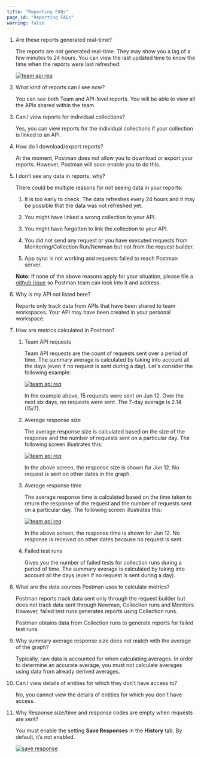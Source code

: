 ```yaml
---
title: "Reporting FAQs"
page_id: "Reporting FAQs"
warning: false
---
```


1.	Are these reports generated real-time?

    The reports are not generated real-time. They may show you a lag of a few minutes to 24 hours. You can view the last updated time to know the time when the reports were last refreshed:

    [![team api req](https://s3.amazonaws.com/postman-static-getpostman-com/postman-docs/Reports-LastUpdated.png)](https://s3.amazonaws.com/postman-static-getpostman-com/postman-docs/Reports-LastUpdated.png) 

2.	What kind of reports can I see now?

    You can see both Team and API-level reports. You will be able to view all the APIs shared within the team. 

3.	Can I view reports for individual collections?

    Yes, you can view reports for the individual collections if your collection is linked to an API. 

4.	How do I download/export reports?

    At the moment, Postman does not allow you to download or export your reports. However, Postman will soon enable you to do this. 

5.	I don’t see any data in reports, why?

    There could be multiple reasons for not seeing data in your reports: 

    1. It is too early to check. The data refreshes every 24 hours and it may be possible that the data was not refreshed yet. 
    
    2. You might have linked a wrong collection to your API.

    3. You might have forgotten to link the collection to your API.

    4. You did not send any request or you have executed requests from Monitoring/Collection Run/Newman but not from the request builder.

    6. App sync is not working and requests failed to reach Postman server.

    **Note:** If none of the above reasons apply for your situation, please file a [github issue](https://github.com/postmanlabs/) so Postman team can look into it and address. 

6.	Why is my API not listed here?

    Reports only track data from APIs that have been shared to team workspaces. Your API may have been created in your personal workspace.

7.	How are metrics calculated in Postman?

    1. Team API requests

        Team API requests are the count of requests sent over a period of time. The summary average is calculated by taking into account all the days (even if no request is sent during a day). Let's consider the following example:

        [![team api req](https://s3.amazonaws.com/postman-static-getpostman-com/postman-docs/Reports-TeamAPI.png)](https://s3.amazonaws.com/postman-static-getpostman-com/postman-docs/Reports-TeamAPI.png) 

        In the example above, 15 requests were sent on Jun 12. Over the next six days, no requests were sent. The 7-day average is 2.14 (15/7).

    2.	Average response size
 
        The average response size is calculated based on the size of the response and the number of requests sent on a particular day. The following screen illustrates this:

        [![team api req](https://s3.amazonaws.com/postman-static-getpostman-com/postman-docs/Reports-AvgResp.png)](https://s3.amazonaws.com/postman-static-getpostman-com/postman-docs/Reports-AvgResp.png) 

        In the above screen, the response size is shown for Jun 12. No request is sent on other dates in the graph. 

    3.	Average response time

        The average response time is calculated based on the time taken to return the response of the request and the number of requests sent on a particular day. The following screen illustrates this:

        [![team api req](https://s3.amazonaws.com/postman-static-getpostman-com/postman-docs/Reports-AvgRespTime.png)](https://s3.amazonaws.com/postman-static-getpostman-com/postman-docs/Reports-AvgRespTime.png) 

        In the above screen, the response time is shown for Jun 12. No response is received on other dates because no request is sent.

    4.	Failed test runs

        Gives you the number of failed tests for collection runs during a period of time. The summary average is calculated by taking into account all the days (even if no request is sent during a day). 

8.	What are the data sources Postman uses to calculate metrics?

    Postman reports track data sent only through the request builder but does not track data sent through Newman, Collection runs and Monitors. However, failed test runs generates reports using Collection runs. 
    
    Postman obtains data from Collection runs to generate reports for failed test runs.  

9.	Why summary average response size does not match with the average of the graph?

    Typically, raw data is accounted for when calculating averages. In order to determine an accurate average, you must not calculate averages using data from already derived averages.   

10.	Can I view details of entities for which they don’t have access to?

    No, you cannot view the details of entities for which you don't have access.

11.	Why Response size/time and response codes are empty when requests are sent?

    You must enable the setting **Save Responses** in the **History** tab. By default, it’s not enabled.

    [![save response](https://s3.amazonaws.com/postman-static-getpostman-com/postman-docs/History_Response_Jun18.png)](https://s3.amazonaws.com/postman-static-getpostman-com/postman-docs/History_Response_Jun18.png) 
